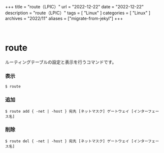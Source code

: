 +++
title = "route（LPIC）"
url = "2022-12-22"
date = "2022-12-22"
description = "route（LPIC）"
tags = [
  "Linux"
]
categories = [
  "Linux"
]
archives = "2022/11"
aliases = ["migrate-from-jekyl"]
+++

<br>

# route

ルーティングテーブルの設定と表示を行うコマンドです。


### 表示

```
$ route
```

### 追加

```
$ route add { -net | -host } 宛先 [ネットマスク] ゲートウェイ [インターフェース名]
```

### 削除

```
$ route del { -net | -host } 宛先 [ネットマスク] ゲートウェイ [インターフェース名]
```
